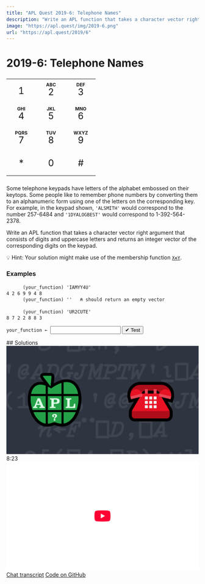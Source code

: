 ```yaml
---
title: "APL Quest 2019-6: Telephone Names"
description: "Write an APL function that takes a character vector right argument that consists of digits and uppercase letters and returns an integer vector of the corresponding digits on the keypad."
image: "https://apl.quest/img/2019-6.png"
url: "https://apl.quest/2019/6"
---
```


# <span class=s>2019-</span>6: Telephone Names

<style>
.telephone td {
    text-align: center;
    height: 2.25em;
    width: 2.25em;
}

.telephone {
    font-size: x-large;
}

.telephone rt {
    font-weight: bold;
}
</style>

<table class="telephone mr left">
    <tr>
        <td><ruby>1<rt></rt></ruby></td>
        <td><ruby>2<rt>ABC</rt></ruby></td>
        <td><ruby>3<rt>DEF</rt></ruby></td>
    </tr>
    <tr>
        <td><ruby>4<rt>GHI</rt></ruby></td>
        <td><ruby>5<rt>JKL</rt></ruby></td>
        <td><ruby>6<rt>MNO</rt></ruby></td>
    </tr>
    <tr>
        <td><ruby>7<rt>PQRS</rt></ruby></td>
        <td><ruby>8<rt>TUV</rt></ruby></td>
        <td><ruby>9<rt>WXYZ</rt></ruby></td>
    </tr>
    <tr>
        <td><ruby>*<rt></rt></ruby></td>
        <td><ruby>0<rt></rt></ruby></td>
        <td><ruby>#<rt></rt></ruby></td>
    </tr>
</table> 

Some telephone keypads have letters of the alphabet embossed on their keytops. Some people like to remember phone numbers by converting them to an alphanumeric form using one of the letters on the corresponding key. For example, in the keypad shown, <code>'ALSMITH'</code> would correspond to the number 257-6484 and <code>'1DYALOGBEST'</code> would correspond to 1-392-564-2378.

Write an APL function that takes a character vector right argument that consists of digits and uppercase letters and returns an integer vector of the corresponding digits on the keypad.

💡 Hint: Your solution might make use of the membership function [`X∊Y`](http://help.dyalog.com/latest/Content/Language/Primitive%20Functions/Membership.htm).

### Examples

```APL
      (your_function) 'IAMYY4U'
4 2 6 9 9 4 8
      (your_function) ''   ⍝ should return an empty vector

      (your_function) 'UR2CUTE'
8 7 2 2 8 8 3
```
<div class="pdiv">
  <code onclick="p_Input.focus()">your_function ← </code><input id="p_Input" autocomplete="off" spellcheck="false" oninput="this.parentElement.querySelector`button`.disabled=false;localStorage.setItem(window.location.pathname,this.value)" onkeypress="subm(event)">
  <button onclick="alert$.next`Testing…`;submitSolution`p`" class="md-button md-button--primary">&#x2714; Test</button>
</div>
<blockquote id="p_Output"></blockquote>
## Solutions
<div onclick="play(this)" title="Video on YouTube" class="yt">
<img alt="Video Thumbnail" src="../../img/2019-6.png">
<time>8:23</time>
<img alt="YouTube" src="../../img/yt-big.png">
</div>
<a href="https://chat.stackexchange.com/transcript/52405?m=63515042#63515042" target="_blank" class="md-button md-button--primary">Chat transcript</a>
<a href="https://github.com/abrudz/apl_quest/tree/main/2019/6.apl" target="_blank" class="md-button md-button--primary right">Code on GitHub</a>

<script>
    testCases={"a":["'IAMYY4U'","'UR2CUTE'","(⎕D,⎕A)[?26⍴⍨4+?15]","⎕D,⎕A"],"b":["''"],"f":"{∊10|⍸¨↓⍵∘.∊'1' '2ABC' '3DEF' '4GHI' '5JKL' '6MNO' '7PQRS' '8TUV' '9WXYZ' '0'}","p":","}
    p_Input.value=localStorage.getItem(window.location.pathname)
    play=e=>e.outerHTML=`<iframe src="https://www.youtube.com/embed/mzyrnyV7Q_c?list=PLYKQVqyrAEj9wDIUyLDGtDAFTKY38BUMN&autoplay=1" title="<span class=s>2019-</span>6: Telephone Names (APL Quest 2019-6)" frameborder="0" allow="accelerometer; autoplay; clipboard-write; encrypted-media; gyroscope; picture-in-picture; web-share" referrerpolicy="strict-origin-when-cross-origin" allowfullscreen></iframe>`
</script>
